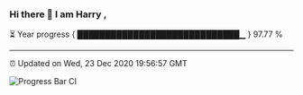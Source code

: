 ### Hi there 👋 I am Harry , 

⏳ Year progress { █████████████████████████████▁ } 97.77 %

---

⏰ Updated on Wed, 23 Dec 2020 19:56:57 GMT

![Progress Bar CI](https://github.com/duykhang68/duykhang68/workflows/Progress%20Bar%20CI/badge.svg)
